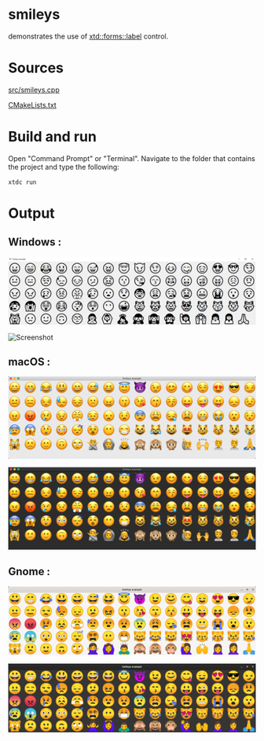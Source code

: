 # smileys

demonstrates the use of [xtd::forms::label](../../../src/xtd_forms/include/xtd/forms/label.hpp) control.

# Sources

[src/smileys.cpp](src/smileys.cpp)

[CMakeLists.txt](CMakeLists.txt)

# Build and run

Open "Command Prompt" or "Terminal". Navigate to the folder that contains the project and type the following:

```shell
xtdc run
```

# Output

## Windows :

![Screenshot](../../../docs/pictures/examples/smileys_w.png)

![Screenshot](../../../docs/pictures/examples/smileys_wd.png)

## macOS :

![Screenshot](../../../docs/pictures/examples/smileys_m.png)

![Screenshot](../../../docs/pictures/examples/smileys_md.png)

## Gnome :

![Screenshot](../../../docs/pictures/examples/smileys_g.png)

![Screenshot](../../../docs/pictures/examples/smileys_gd.png)
